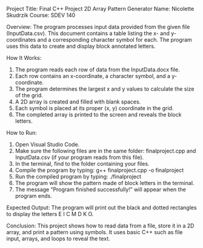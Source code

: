 Project Title: Final C++ Project 2D Array Pattern Generator
Name:  Nicolette Skudrzik
Course:  SDEV 140

Overview:
The program processes input data provided from the given file (InputData.csv). This document contains a table listing the x- and y-coordinates and a corresponding character symbol for each. The program uses this data to create and display block annotated letters.

How It Works:
1.	The program reads each row of data from the InputData.docx file.
2.	Each row contains an x-coordinate, a character symbol, and a y-coordinate.
3.	The program determines the largest x and y values to calculate the size of the grid.
4.	A 2D array is created and filled with blank spaces.
5.	Each symbol is placed at its proper (x, y) coordinate in the grid.
6.	The completed array is printed to the screen and reveals the block letters.

How to Run:
1.	Open Visual Studio Code.
2.	Make sure the following files are in the same folder: finalproject.cpp and InputData.csv (if your program reads from this file).
3.	In the terminal, find to the folder containing your files.
4.	Compile the program by typing: g++ finalproject.cpp -o finalproject
5.	Run the compiled program by typing: ./finalproject
6.	The program will show the pattern made of block letters in the terminal.
7.	The message “Program finished successfully!” will appear when the program ends.

Expected Output: 
The program will print out the black and dotted rectangles to display the letters E I C M D K O.

Conclusion:
This project shows how to read data from a file, store it in a 2D array, and print a pattern using symbols. It uses basic C++ such as file input, arrays, and loops to reveal the text.
